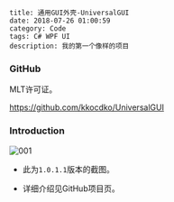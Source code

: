 ```
title: 通用GUI外壳-UniversalGUI
date: 2018-07-26 01:00:59
category: Code
tags: C# WPF UI
description: 我的第一个像样的项目
```

### GitHub

MLT许可证。

<https://github.com/kkocdko/UniversalGUI>

### Introduction

![001](/res/20180726-010059-001.webp)

* 此为`1.0.1.1`版本的截图。

* 详细介绍见GitHub项目页。
